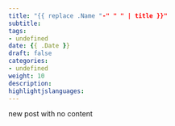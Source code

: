 ```yaml
---
title: "{{ replace .Name "-" " " | title }}"
subtitle:
tags: 
- undefined
date: {{ .Date }}
draft: false
categories: 
- undefined
weight: 10
description:
highlightjslanguages:
---
```


new post with no content